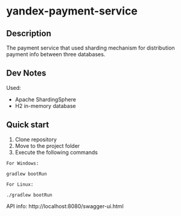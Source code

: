 # yandex-payment-service

## Description

The payment service that used sharding mechanism for distribution
payment info between three databases.

## Dev Notes

Used:

* Apache ShardingSphere
* H2 in-memory database



## Quick start

1. Clone repository
2. Move to the project folder
3. Execute the following commands

```
For Windows:

gradlew bootRun

For Linux:

./gradlew bootRun
```

API info: http://localhost:8080/swagger-ui.html